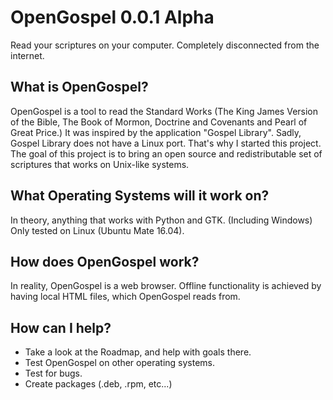# OpenGospel 0.0.1 Alpha
Read your scriptures on your computer. Completely disconnected from the internet.

## What is OpenGospel?
OpenGospel is a tool to read the Standard Works (The King James Version of the Bible, The Book of Mormon, Doctrine and Covenants and Pearl of Great Price.)
It was inspired by the application "Gospel Library". Sadly, Gospel Library does not have a Linux port. That's why I started this project.
The goal of this project is to bring an open source and redistributable set of scriptures that works on Unix-like systems.

## What Operating Systems will it work on?
In theory, anything that works with Python and GTK. (Including Windows)
Only tested on Linux (Ubuntu Mate 16.04).

## How does OpenGospel work?
In reality, OpenGospel is a web browser. Offline functionality is achieved by having local HTML files, which OpenGospel reads from.

## How can I help?
* Take a look at the Roadmap, and help with goals there.
* Test OpenGospel on other operating systems.
* Test for bugs.
* Create packages (.deb, .rpm, etc...)
